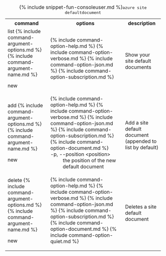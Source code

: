 <table class="table table-striped cli cmd">
	<caption>{% include snippet-fun-consoleuser.md %}<kbd>azure site defaultdocument</kbd></caption>
	<tr>
		<th class="w20">command</th>
		<th class="w60">options</th>
		<th>description</th>
	</tr>
	<tr>
		<td>list {% include command-argument-options.md %} {% include command-argument-name.md %}<p><span class="label label-warning">new</span></p></td>
		<td>
			<dl class="dl-horizontal">
				{% include command-option-help.md %}
				{% include command-option-verbose.md %}
				{% include command-option-json.md %}
				{% include command-option-subscription.md %}
			</dl>
		</td>
		<td>Show your site default documents</td>
	</tr>
	<tr>
		<td>add {% include command-argument-options.md %} {% include command-argument-name.md %}<p><span class="label label-warning">new</span></p></td>
		<td>
			<dl class="dl-horizontal">
				{% include command-option-help.md %}
				{% include command-option-verbose.md %}
				{% include command-option-json.md %}
				{% include command-option-subscription.md %}
				{% include command-option-document.md %}
				<dt>-p, --position &lt;position&gt;</dt><dd>the position of the new default document</dd>
			</dl>
		</td>
		<td>Add a site default document (appended to list by default)</td>
	</tr>
	<tr>
		<td>delete {% include command-argument-options.md %} {% include command-argument-name.md %}<p><span class="label label-warning">new</span></p></td>
		<td>
			<dl class="dl-horizontal">
				{% include command-option-help.md %}
				{% include command-option-verbose.md %}
				{% include command-option-json.md %}
				{% include command-option-subscription.md %}
				{% include command-option-document.md %}
				{% include command-option-quiet.md %}
			</dl>
		</td>
		<td>Deletes a site default document</td>
	</tr>
</table>
